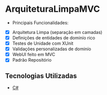 # ArquiteturaLimpaMVC

* Principais Funcionalidades:

- [x] Arquitetura Limpa (separação em camadas)
- [x] Definições de entidades de dominío rico
- [x] Testes de Unidade com XUnit
- [x] Validações personalizadas de dominío
- [x] WebUI feito em MVC
- [x] Padrão Repositório

## Tecnologias Utilizadas

- [C#](https://dotnet.microsoft.com/download)
